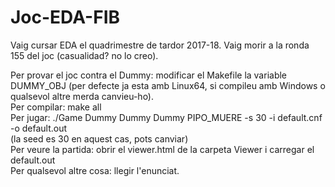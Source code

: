 # Joc-EDA-FIB
Vaig cursar EDA el quadrimestre de tardor 2017-18. Vaig morir a la ronda 155 del joc (casualidad? no lo creo).

Per provar el joc contra el Dummy: modificar el Makefile la variable DUMMY_OBJ (per defecte ja esta amb Linux64, si compileu amb Windows o qualsevol altre merda canvieu-ho). <br />
Per compilar: make all <br />
Per jugar: ./Game Dummy Dummy Dummy PIPO_MUERE -s 30 -i default.cnf -o default.out <br />
  (la seed es 30 en aquest cas, pots canviar) <br />
Per veure la partida: obrir el viewer.html de la carpeta Viewer i carregar el default.out <br />
Per qualsevol altre cosa: llegir l'enunciat. <br />
